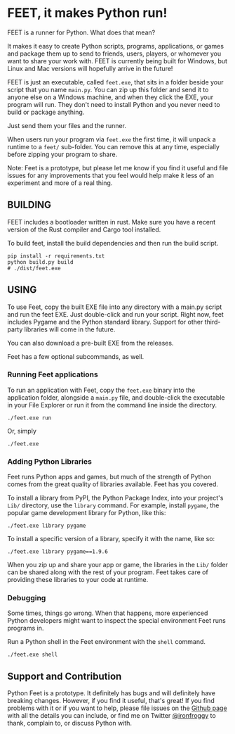 # FEET, it makes Python run!

FEET is a runner for Python. What does that mean?

It makes it easy to create Python scripts, programs, applications, or games
and package them up to send to friends, users, players, or whomever you want
to share your work with. FEET is currently being built for Windows, but Linux
and Mac versions will hopefully arrive in the future!

FEET is just an executable, called `feet.exe`, that sits in a folder beside
your script that you name `main.py`. You can zip up this folder and send it
to anyone else on a Windows machine, and when they click the EXE, your 
program will run. They don't need to install Python and you never need to build
or package anything.

Just send them your files and the runner.

When users run your program via `feet.exe` the first time, it will unpack a
runtime to a `feet/` sub-folder. You can remove this at any time, especially
before zipping your program to share.

Note: Feet is a prototype, but please let me know if you find it useful and
file issues for any improvements that you feel would help make it less of an
experiment and more of a real thing.

## BUILDING

FEET includes a bootloader written in rust. Make sure you have a recent version
of the Rust compiler and Cargo tool installed.

To build feet, install the build dependencies and then run the build script.

    pip install -r requirements.txt
    python build.py build
    # ./dist/feet.exe

## USING

To use Feet, copy the built EXE file into any directory with a main.py script
and run the feet EXE. Just double-click and run your script. Right now, feet
includes Pygame and the Python standard library. Support for other third-party
libraries will come in the future.

You can also download a pre-built EXE from the releases.

Feet has a few optional subcommands, as well.

### Running Feet applications

To run an application with Feet, copy the `feet.exe` binary into the
application folder, alongside a `main.py` file, and double-click the executable
in your File Explorer or run it from the command line inside the directory.

    ./feet.exe run

Or, simply

    ./feet.exe

### Adding Python Libraries

Feet runs Python apps and games, but much of the strength of Python comes from
the great quality of libraries available. Feet has you covered.

To install a library from PyPI, the Python Package Index, into your project's
`Lib/` directory, use the `library` command. For example, install `pygame`, the
popular game development library for Python, like this:

    ./feet.exe library pygame

To install a specific version of a library, specify it with the name, like so:

    ./feet.exe library pygame==1.9.6

When you zip up and share your app or game, the libraries in the `Lib/` folder
can be shared along with the rest of your program. Feet takes care of providing
these libraries to your code at runtime.

### Debugging

Some times, things go wrong. When that happens, more experienced Python
developers might want to inspect the special environment Feet runs programs in.

Run a Python shell in the Feet environment with the `shell` command.

    ./feet.exe shell

## Support and Contribution

Python Feet is a prototype. It definitely has bugs and will definitely have
breaking changes. However, if you find it useful, that's great! If you find
problems with it or if you want to help, please file issues on the [Github
page](https://github.com/ironfroggy/feet/issues) with all the details you
can include, or find me on Twitter [@ironfroggy](https://twitter.com/ironfroggy)
to thank, complain to, or discuss Python with.
